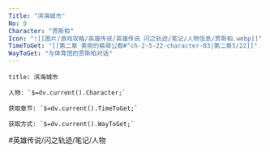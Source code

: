```yaml
---
Title: "滨海城市"
No: 0
Character: "贾斯柏"
Icon: "![[图片/游戏攻略/英雄传说/英雄传说 闪之轨迹/笔记/人物信息/贾斯柏.webp]]"
TimeToGet: "[[第二章 美丽的翡翠公都#^ch-2-5-22-character-03|第二章5/22]]"
WayToGet: "与体育馆的贾斯柏对话"
---
```

```ad-note
title: 滨海城市

人物: `$=dv.current().Character;`

获取章节: `$=dv.current().TimeToGet;`

获取方式: `$=dv.current().WayToGet;`

```

#英雄传说/闪之轨迹/笔记/人物